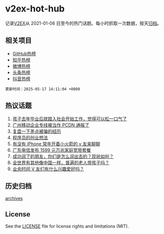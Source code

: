 # v2ex-hot-hub

 记录[V2EX](https://www.v2ex.com/)从 2021-01-06 日至今的热门话题。每小时抓取一次数据，按天[归档](archives)。
 
 ## 相关项目

- [GitHub热榜](https://github.com/it985/github-hot-hub)
- [知乎热榜](https://github.com/it985/zhihu-hot-hub)
- [微博热榜](https://github.com/it985/weibo-hot-hub)
- [头条热榜](https://github.com/it985/toutiao-hot-hub)
- [抖音热榜](https://github.com/it985/douyin-hot-hub)


 `更新时间：2025-05-17 14:11:04 +0800`

## 热议话题

1. [孩子去年毕业后就踏入社会开始工作，觉得可以松一口气了](https://www.v2ex.com/t/1132206)
1. [广州移动企业专线被当作 PCDN 通报了](https://www.v2ex.com/t/1132326)
1. [复盘一下差点被骗的经历](https://www.v2ex.com/t/1132280)
1. [程序员的创业想法](https://www.v2ex.com/t/1132211)
1. [有没有 iPhone 常年开着小火箭的 v 友来聊聊](https://www.v2ex.com/t/1132248)
1. [广东电信发布 1599 元万兆家庭宽带套餐](https://www.v2ex.com/t/1132225)
1. [成功润了的朋友，你们是怎么润出去的？现状如何？](https://www.v2ex.com/t/1132350)
1. [全世界有其他像中国一样，普遍的老人带孩子吗？](https://www.v2ex.com/t/1132357)
1. [业余时间 V 友们有什么兴趣爱好吗？](https://www.v2ex.com/t/1132227)

## 历史归档

[archives](archives)

## License

See the [LICENSE](LICENSE) file for license rights and limitations (MIT).
